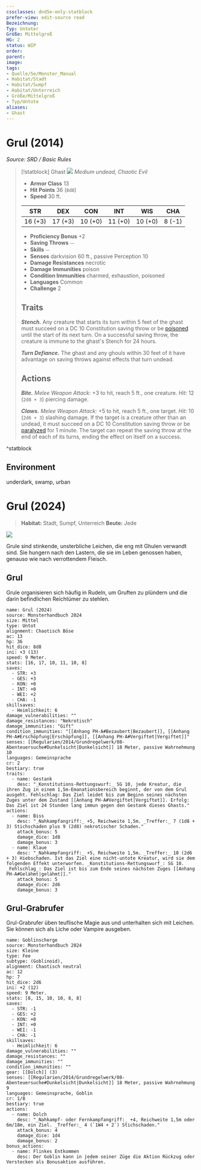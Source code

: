 ```yaml
---
cssclasses: dnd5e-only-statblock
prefer-view: edit-source read
Bezeichnung: 
Typ: Untoter
Größe: Mittelgroß
HG: 2
status: WIP
order:
parent:
image: 
tags:
- Quelle/5e/Monster_Manual
- Habitat/Stadt
- Habitat/Sumpf
- Habitat/Unterreich
- Größe/Mittelgroß
- Typ/Untote
aliases:
- Ghast
---
```

# Grul (2014)
*Source: SRD / Basic Rules*  

> [!statblock] Ghast
> ![](compendium/bestiary/undead/token/ghast.png#token)
> *Medium undead, Chaotic Evil*
> 
> - **Armor Class** 13 
> - **Hit Points** 36 (`8d8`)
> - **Speed** 30 ft.
> 
> |STR|DEX|CON|INT|WIS|CHA|
> |:---:|:---:|:---:|:---:|:---:|:---:|
> |16 (+3)|17 (+3)|10 (+0)|11 (+0)|10 (+0)| 8 (-1)|
> 
> - **Proficiency Bonus** +2
> - **Saving Throws** ⏤
> - **Skills** ⏤
> - **Senses** darkvision 60 ft., passive Perception 10
> - **Damage Resistances** necrotic
> - **Damage Immunities** poison
> - **Condition Immunities** charmed, exhaustion, poisoned
> - **Languages** Common
> - **Challenge** 2
> 
> ## Traits
> 
> ***Stench.*** Any creature that starts its turn within 5 feet of the ghast must succeed on a DC 10 Constitution saving throw or be [poisoned](rules/conditions.md#poisoned) until the start of its next turn. On a successful saving throw, the creature is immune to the ghast's Stench for 24 hours.
> 
> ***Turn Defiance.*** The ghast and any ghouls within 30 feet of it have advantage on saving throws against effects that turn undead.
> 
> ## Actions
> 
> ***Bite.*** *Melee Weapon Attack:* +3 to hit, reach 5 ft., one creature. *Hit:* 12 (`2d8 + 3`) piercing damage.
> 
> ***Claws.*** *Melee Weapon Attack:* +5 to hit, reach 5 ft., one target. *Hit:* 10 (`2d6 + 3`) slashing damage. If the target is a creature other than an undead, it must succeed on a DC 10 Constitution saving throw or be [paralyzed](rules/conditions.md#paralyzed) for 1 minute. The target can repeat the saving throw at the end of each of its turns, ending the effect on itself on a success.

^statblock

## Environment

underdark, swamp, urban

# Grul (2024)

>**Habitat:**  Stadt, Sumpf, Unterreich
>**Beute:** Jede

![](ghast-2024.webp#token)

Grule sind stinkende, unsterbliche Leichen, die eng mit Ghulen verwandt sind. Sie hungern nach den Lastern, die sie im Leben genossen haben, genauso wie nach verrottendem Fleisch.

## Grul

Grule organisieren sich häufig in Rudeln, um Gruften zu plündern und die darin befindlichen Reichtümer zu stehlen.

```statblock
name: Grul (2024)
source: Monsterhandbuch 2024
size: Mittel
type: Untot
alignment: Chaotisch Böse
ac: 13
hp: 36
hit_dice: 8d8
ini: +3 (13)
speed: 9 Meter.
stats: [16, 17, 10, 11, 10, 8]
saves:
  - STR: +3
  - GES: +3
  - KON: +0
  - INT: +0
  - WEI: +2
  - CHA: -1
skillsaves:
  - Heimlichkeit: 6
damage_vulnerabilities: ""
damage_resistances: "Nekrotisch"
damage_immunities: "Gift"
condition_immunities: "[[Anhang PH-A#Bezaubert|Bezaubert]], [[Anhang PH-A#Erschöpfung|Erschöpfung]], [[Anhang PH-A#Vergiftet|Vergiftet]]"
senses: [[Regularien/2014/Grundregelwerk/08-Abenteuersuche#Dunkelsicht|Dunkelsicht]] 18 Meter, passive Wahrnehmung 10
languages: Gemeinsprache
cr: 2
bestiary: true
traits:
  - name: Gestank
    desc: "_Konstitutions-Rettungswurf:_ SG 10, jede Kreatur, die ihren Zug in einem 1,5m-Emanationsbereich beginnt, der von dem Grul ausgeht. Fehlschlag: Das Ziel leidet bis zum Beginn seines nächsten Zuges unter dem Zustand [[Anhang PH-A#Vergiftet|Vergiftet]]. Erfolg: Das Ziel ist 24 Stunden lang immun gegen den Gestank dieses Ghasts."
actions:
  - name: Biss
    desc: "_Nahkampfangriff:_ +5, Reichweite 1,5m. _Treffer:_ 7 (1d8 + 3) Stichschaden plus 9 (2d8) nekrotischer Schaden."
    attack_bonus: 5
    damage_dice: 1d8
    damage_bonus: 3
  - name: Klaue
    desc: "_Nahkampfangriff:_ +5, Reichweite 1,5m. _Treffer:_ 10 (2d6 + 3) Hiebschaden. Ist das Ziel eine nicht-untote Kreatur, wird sie dem folgenden Effekt unterworfen. _Konstitutions-Rettungswurf_: SG 10. _Fehlschlag_: Das Ziel ist bis zum Ende seines nächsten Zuges [[Anhang PH-A#Gelähmt|gelähmt]]."
    attack_bonus: 5
    damage_dice: 2d6
    damage_bonus: 3
```

## Grul-Grabrufer

Grul-Grabrufer üben teuflische Magie aus und unterhalten sich mit Leichen. Sie können sich als Liche oder Vampire ausgeben.

```statblock
name: Goblinscherge
source: Monsterhandbuch 2024
size: Kleine
type: Fee
subtype: (Goblinoid),
alignment: Chaotisch neutral
ac: 12
hp: 7
hit_dice: 2d6
ini: +2 (12)
speed: 9 Meter.
stats: [8, 15, 10, 10, 8, 8]
saves:
  - STR: -1
  - GES: +2
  - KON: +0
  - INT: +0
  - WEI: -1
  - CHA: -1
skillsaves:
  - Heimlichkeit: 6
damage_vulnerabilities: ""
damage_resistances: ""
damage_immunities: ""
condition_immunities: ""
gear: [[Dolch]] (3)
senses: [[Regularien/2014/Grundregelwerk/08-Abenteuersuche#Dunkelsicht|Dunkelsicht]] 18 Meter, passive Wahrnehmung 9
languages: Gemeinsprache, Goblin
cr: 1/8
bestiary: true
actions:
  - name: Dolch
    desc: "_Nahkampf- oder Fernkampfangriff:_ +4, Reichweite 1,5m oder 6m/18m, ein Ziel. _Treffer:_ 4 (`1W4 + 2`) Stichschaden."
    attack_bonus: 4
    damage_dice: 1d4
    damage_bonus: 2
bonus_actions:
  - name: Flinkes Entkommen
    desc: Der Goblin kann in jedem seiner Züge die Aktion Rückzug oder Verstecken als Bonusaktion ausführen.
```